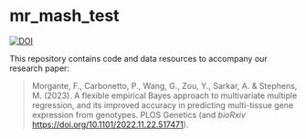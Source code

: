 # mr_mash_test

[![DOI](https://zenodo.org/badge/251066330.svg)](https://zenodo.org/badge/latestdoi/251066330)

This repository contains code and data resources to accompany our research paper:

> Morgante, F., Carbonetto, P., Wang, G., Zou, Y., Sarkar, A. &
> Stephens, M. (2023). A flexible empirical Bayes approach to 
> multivariate multiple regression, and its improved accuracy 
> in predicting multi-tissue gene expression from genotypes.
> PLOS Genetics (and *bioRxiv* https://doi.org/10.1101/2022.11.22.517471).

